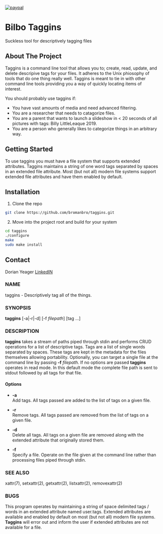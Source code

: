 [![paypal](https://www.paypalobjects.com/en_US/i/btn/btn_donateCC_LG.gif)](https://www.paypal.me/DorianYeager/5)

# Bilbo Taggins
Suckless tool for descriptively tagging files

## About The Project
Taggins is a command line tool that allows you to; create, read, update, and delete descripive tags for your files.  It adheres to the Unix phiosophy of tools that do one thing really well.  Taggins is meant to tie in with other command line tools providing you a way of quickly locating items of interest.

You should probably use taggins if:
* You have vast amounts of media and need advanced filtering.
* You are a researcher that needs to catagorize files.
* You are a parent that wants to launch a slideshow in < 20 seconds of all pictures with tags: Billy LittleLeaque 2019.
* You are a person who generally likes to categorize things in an arbitrary way.

## Getting Started
To use taggins you must have a file system that supports extended attributes.
Taggins maintains a string of one word tags separated by spaces in an extended file attribute.  Most (but not all) modern file systems support extended file attributes and have them enabled by default.

## Installation
1. Clone the repo
```sh
git clone https://github.com/bromanbro/taggins.git
```
2. Move into the project root and build for your system
```sh
cd taggins
./configure
make
sudo make install
```

## Contact
Dorian Yeager [LinkedIN](https://www.linkedin.com/in/dorian-yeager-346246163)

### NAME

taggins - Descriptively tag all of the things.

### SYNOPSIS

**taggins** \[-a|-r|-d\] \[-f *filepath*\] \[tag ...\]

### DESCRIPTION

**taggins** takes a stream of paths piped through stdin and performs
CRUD operations for a list of descriptive tags. Tags are a list of
single words separated by spaces. These tags are kept in the metadata
for the files themselves allowing portability. Optionally, you can
target a single file at the command line by passing **-f** *filepath*.
If no options are passed **taggins** operates in read mode. In this
default mode the complete file path is sent to stdout followed by all
tags for that file.

#### Options

  - **-a**  
    Add tags. All tags passed are added to the list of tags on a given
    file.

  - **-r**  
    Remove tags. All tags passed are removed from the list of tags on a
    given file.

  - **-d**  
    Delete all tags. All tags on a given file are removed along with the
    extended attribute that originally stored them.

  - **-f**  
    Specify a file. Operate on the file given at the command line rather
    than processing files piped through stdin.

### SEE ALSO

xattr(7), setxattr(2), getxattr(2), listxattr(2), removexattr(2)

### BUGS

This program operates by maintaining a string of space delimited tags /
words in an extended attribute named user.tags. Extended attributes are
available and enabled by default on most (but not all) modern file
systems. **Taggins** will error out and inform the user if extended
attributes are not available for a file.
